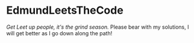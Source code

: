 # EdmundLeetsTheCode
*Get Leet up people, it's the grind season.*
Please bear with my solutions, I will get better as I go down along the path!
